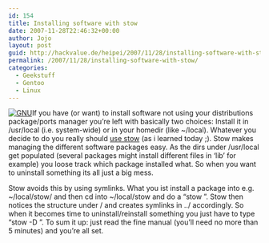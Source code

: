 ```yaml
---
id: 154
title: Installing software with stow
date: 2007-11-28T22:46:32+00:00
author: Jojo
layout: post
guid: http://hackvalue.de/heipei/2007/11/28/installing-software-with-stow/
permalink: /2007/11/28/installing-software-with-stow/
categories:
  - Geekstuff
  - Gentoo
  - Linux
---
```

[<img data-echo="/weblog/gnu-head-sm.jpg" alt="GNU" class="alignleft" />](http://www.gnu.org/software/stow/)If you have (or want) to install software not using your distributions package/ports manager you&#8217;re left with basically two choices: Install it in /usr/local (i.e. system-wide) or in your homedir (like ~/local). Whatever you decide to do you really should [use stow](http://www.gnu.org/software/stow/) (as i learned today ;). Stow makes managing the different software packages easy. As the dirs under /usr/local get populated (several packages might install different files in &#8216;lib&#8217; for example) you loose track which package installed what. So when you want to uninstall something its all just a big mess.
  
Stow avoids this by using symlinks. What you ist install a package into e.g. ~/local/stow/<package> and then cd into ~/local/stow and do a &#8220;stow <packagename>&#8221;. Stow then notices the structure under <packagename>/ and creates symlinks in ../ accordingly. So when it becomes time to uninstall/reinstall something you just have to type &#8220;stow -D <packagename>&#8221;. To sum it up: just read the fine manual (you&#8217;ll need no more than 5 minutes) and you&#8217;re all set.
